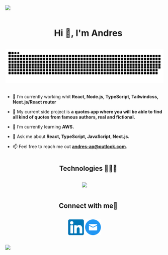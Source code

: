 
<!--horizontal divider(gradiant)-->
<img src="https://user-images.githubusercontent.com/73097560/115834477-dbab4500-a447-11eb-908a-139a6edaec5c.gif">

<!--h1 without bottom border-->
<div id="user-content-toc">
  <ul align="center">
    <summary><h1 style="display: inline-block">Hi 👋, I'm Andres</h1></summary>
  </ul>
</div>

<!--- snake -->
<div align="center">
  <img  src="https://github.com/1999AZZAR/1999AZZAR/blob/main/resources/img/grid-snake.svg"
       alt="Decoration snake" /></a>
</div>

<br />

<!--Intro start-->
- 🔭 I’m currently working whit **React, Node.js, TypeScript, Tailwindcss, Next.js/React router**

- 🚀 My current side project is **a quotes app where you will be able to find all kind of quotes from famous authors, real and fictional.**

- 🌱 I’m currently learning **AWS.**

- 💬 Ask me about **React, TypeScript, JavaScript, Next.js.**

- 📫 Feel free to reach me out **<andres-ap@outlook.com>**.

<!--Technologies-->
<div id="user-content-toc">
  <ul align="center">
    <summary><h2 style="display: inline-block">Technologies 👨🏻‍💻</h2></summary>
  </ul>
</div>

<!--Tech icons-->
<p align="center">
  <a href="https://skillicons.dev">
    <img src="https://skillicons.dev/icons?i=react,ts,js,tailwind,nextjs,nodejs,git,html,css,express,figma,firebase,github,gitlab,supabase,postgres,linux,md,postman,discord,vscode&perline=14" />
  </a>
</p>

<!-- Connect -->
<div id="user-content-toc">
  <ul align="center">
    <summary><h2 style="display: inline-block">Connect with me🤝</h2></summary>
  </ul>
</div>

<!--icons and links-->
<p align="center">
<a href="https://www.linkedin.com/in/1010nishant/" target="blank"><img align="center" src="https://raw.githubusercontent.com/andrewap-dev/andrewap-dev/main/assets/linkedin.png" alt="linkedin" height="50" width="50" /></a>
<a href="mailto:andres-ap@outlook.com" target="blank"><img align="center" src="https://raw.githubusercontent.com/andrewap-dev/andrewap-dev/main/assets/mail.png" alt="linkedin" height="50" width="50" /></a>
</p>

<br />

<!--horizontal divider(gradiant)-->
<img src="https://user-images.githubusercontent.com/73097560/115834477-dbab4500-a447-11eb-908a-139a6edaec5c.gif">
